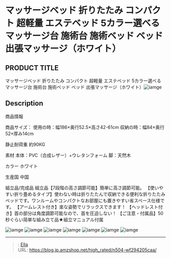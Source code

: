 # マッサージベッド 折りたたみ コンパクト 超軽量 エステベッド 5カラー選べる マッサージ台 施術台 施術ベッド ベッド 出張マッサージ（ホワイト）


## PRODUCT TITLE 

マッサージベッド 折りたたみ コンパクト 超軽量 エステベッド 5カラー選べる マッサージ台 施術台 施術ベッド ベッド 出張マッサージ（ホワイト）![iamge](https://b2bfiles1.gigab2b.cn/image/wkseller/1157/20220725_f1e148b4452c7ebe21bc0d20cb528f03.jpg)

## Description

商品情報




商品サイズ：
使用の時：幅186×奥行52.5×高さ42-61cm 収納の時：幅84×奥行52×厚み14cm


静止耐荷重
約90KG


素材
本体：PVC（合成レザー）&#43;ウレタンフォーム 脚：天然木


カラー
ホワイト


生産国
中国


組立品/完成品
組立品【7段階の高さ調節可能】簡単に高さ調節可能。
【使いやすい折り畳めるタイプ】使わない時は折りたたんで収納できる便利な折りたたみベッドです。ワンルームやコンパクトなお部屋にも置きやすい省スペース仕様です。
【アームレスト付き】楽な姿勢でリラックスできます！
【ヘッドレスト付き】首の部分は角度調節可能なので、首を圧迫しない！
【ご注意・付属品】50秒ぐらい简単な組み立て品★組立マニュアル付属





![iamge](https://b2bfiles1.gigab2b.cn/image/wkseller/1157/191075/20210609_4a50222c328199439532934e003777b7.jpg)
![iamge](https://b2bfiles1.gigab2b.cn/image/wkseller/1157/191075/20210609_57979dcf69c027976efe63a7fa2842e6.jpg)
![iamge](https://b2bfiles1.gigab2b.cn/image/wkseller/1157/191075/20210609_4623bdbc293bb68cb6afe1962f763e7c.jpg)
![iamge](https://b2bfiles1.gigab2b.cn/image/wkseller/1157/20220725_9439f7eef944175d1ce952a3920e85da.JPG)
![iamge](https://b2bfiles1.gigab2b.cn/image/wkseller/1157/20220725_4462f949ccb729c83ad82581740b947c.JPG)
![iamge](https://b2bfiles1.gigab2b.cn/image/wkseller/1157/20220725_c1ecf39418e1a569bd49ea08de15b653.JPG)
![iamge](https://b2bfiles1.gigab2b.cn/image/wkseller/1157/20220725_89d1a1a978d6ee2e83e8d6a20ad666ea.JPG)


---

> : [Ella](https://blog.jp.amzshop.net/)  
> URL: https://blog.jp.amzshop.net/high_rated/n504-wf294205caa/  

